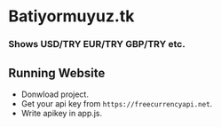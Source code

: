 # Batiyormuyuz.tk
### Shows USD/TRY EUR/TRY GBP/TRY etc.

## Running Website
- Donwload project.
- Get your api key from `https://freecurrencyapi.net`.
- Write apikey in app.js.
